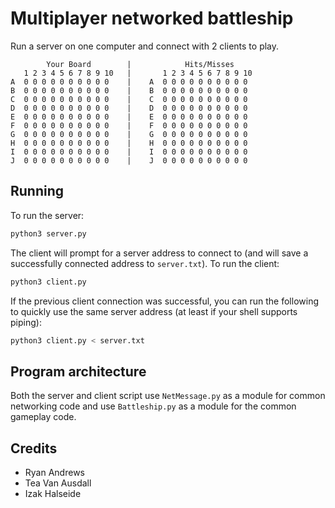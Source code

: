 # Multiplayer networked battleship 

Run a server on one computer and connect with 2 clients to play.

```
        Your Board        |            Hits/Misses     
   1 2 3 4 5 6 7 8 9 10   |       1 2 3 4 5 6 7 8 9 10 
A  0 0 0 0 0 0 0 0 0 0    |    A  0 0 0 0 0 0 0 0 0 0  
B  0 0 0 0 0 0 0 0 0 0    |    B  0 0 0 0 0 0 0 0 0 0  
C  0 0 0 0 0 0 0 0 0 0    |    C  0 0 0 0 0 0 0 0 0 0  
D  0 0 0 0 0 0 0 0 0 0    |    D  0 0 0 0 0 0 0 0 0 0  
E  0 0 0 0 0 0 0 0 0 0    |    E  0 0 0 0 0 0 0 0 0 0  
F  0 0 0 0 0 0 0 0 0 0    |    F  0 0 0 0 0 0 0 0 0 0  
G  0 0 0 0 0 0 0 0 0 0    |    G  0 0 0 0 0 0 0 0 0 0  
H  0 0 0 0 0 0 0 0 0 0    |    H  0 0 0 0 0 0 0 0 0 0  
I  0 0 0 0 0 0 0 0 0 0    |    I  0 0 0 0 0 0 0 0 0 0  
J  0 0 0 0 0 0 0 0 0 0    |    J  0 0 0 0 0 0 0 0 0 0
```

## Running

To run the server:

```bash
python3 server.py
```

The client will prompt for a server address to connect to (and will save a successfully connected address to `server.txt`).
To run the client:

```bash
python3 client.py
```

If the previous client connection was successful, you can run the following to quickly use the same server address (at least if your shell supports piping):

```bash
python3 client.py < server.txt
```

## Program architecture

Both the server and client script use `NetMessage.py` as a module for common networking code and use `Battleship.py` as a module for the common gameplay code.

## Credits
- Ryan Andrews
- Tea Van Ausdall
- Izak Halseide